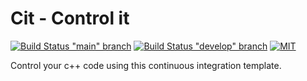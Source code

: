 # Cit - Control it

[![Build Status "main" branch](https://travis-ci.com/melg8/cit.svg?branch=main)](https://travis-ci.com/melg8/cit)
[![Build Status "develop" branch](https://travis-ci.com/melg8/cit.svg?branch=develop)](https://travis-ci.com/melg8/cit)
[![MIT](https://img.shields.io/badge/License-MIT-blue.svg)](https://github.com/melg8/cit/blob/main/license.md)

Control your c++ code using this continuous integration template.
